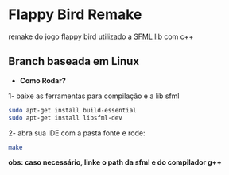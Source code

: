 # Flappy Bird Remake 
remake do jogo flappy bird utilizado a [SFML lib](https://www.sfml-dev.org/index.php) com c++

## Branch baseada em Linux 
- <strong>Como Rodar?</strong><br>

1- baixe as ferramentas para compilação e a lib sfml
```bash
sudo apt-get install build-essential
sudo apt-get install libsfml-dev
```

2- abra sua IDE com a pasta fonte e rode: 
```bash
make
```

<strong> obs: caso necessário, linke o path da sfml e do compilador g++